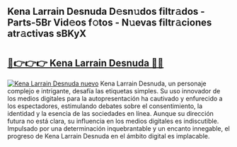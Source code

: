 ## Kena Larrain Desnuda D𝚎sn𝚞dos filtr𝚊dos - Parts-5Br Vid𝚎os f𝚘tos - N𝚞evas filtr𝚊ciones atr𝚊ctivas sBKyX

# <h2><a href="http://mb6emg.tromn.icu/?c=Kena+Larrain+Desnuda">🔗👉👉👉 Kena Larrain Desnuda 🔗🔗</a></h2>

[![Kena Larrain Desnuda nuevo](https://i.imgur.com/pEAQMta.gif)](http://mb6emg.tromn.icu/?c=Kena+Larrain+Desnuda)
Kena Larrain Desnuda, un personaje complejo e intrigante, desafía las etiquetas simples. Su uso innovador de los medios digitales para la autopresentación ha cautivado y enfurecido a los espectadores, estimulando debates sobre el consentimiento, la identidad y la esencia de las sociedades en línea. Aunque su dirección futura no está clara, su influencia en los medios digitales es indiscutible. Impulsado por una determinación inquebrantable y un encanto innegable, el progreso de Kena Larrain Desnuda en el ámbito digital es implacable.
